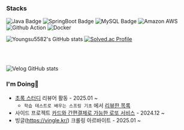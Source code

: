 <h3 align="left">Stacks </h3>

![Java Badge](https://img.shields.io/badge/Java-007396?style=flat&logo=Java&logoColor=white)
![SpringBoot Badge](https://img.shields.io/badge/SpringBoot-6DB33F?style=flat&logo=SpringBoot&logoColor=white)
![MySQL Badge](https://img.shields.io/badge/MySQL-4479A1?style=flat&logo=MySQL&logoColor=white)
![Amazon AWS](https://img.shields.io/badge/AWS-232F3E?style=flat&logo=AWS&logoColor=white)
![Github Action](https://img.shields.io/badge/GitHubActions-2088FF?style=flat&logo=Actions&logoColor=white)
![Docker](https://img.shields.io/badge/Docker-2496ED?style=flat&logo=Docker&logoColor=white)

![Youngsu5582's GitHub stats](https://github-readme-stats.vercel.app/api?username=youngsu5582&show_icons=true&theme=transparent)
[![Solved.ac Profile](http://mazassumnida.wtf/api/v2/generate_badge?boj=i894)](https://solved.ac/i894/)  

<br />
<br />

![Velog GitHub stats](https://velog-github-badge.vercel.app/badge/dragonsu)

<h3 align="left">I'm Doing🏃 </h3>

- [초록 스터디](https://cho-log.github.io/) 리뷰어 활동 - 2025.01 ~
  - `학습 테스트로 배우는 스프링 기초` 에서 [리뷰한 목록](https://github.com/next-step/spring-basic-roomescape-playground/pulls?q=is%3Apr+reviewed-by%3Ayoungsu5582+)
- 사이드 프로젝트 [카드와 간편결제로 가능한 로또 서비스](https://github.com/youngsu5582/lotto) - 2024.12 ~
- 빙글(https://vingle.kr/) 크롤링 아르바이트 - 2025.01 ~ 
